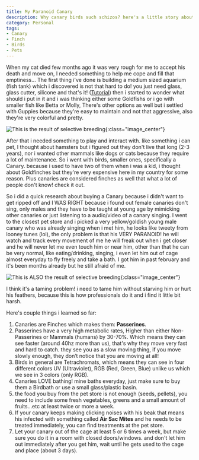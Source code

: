 ```yaml
---
title: My Paranoid Canary
description: Why canary birds such schizos? here's a little story about my new canary pet and how to take care of them.
category: Personal
tags:
- Canary
- Finch
- Birds
- Pets
---
```


When my cat died few months ago it was very rough for me to accept his death and move on, I needed something to help me cope and fill that emptiness... The first thing i've done is building a medium sized aquarium (fish tank) which i discovered is not that hard to do! you just need glass, glass cutter, silicone and that's it! ([Tutorial](https://www.youtube.com/watch?v=HSKIT2OLOYQ)) then i started to wonder what should i put in it and i was thinking either some Goldfishs or i go with smaller fish like Betta or Molly, There's other options as well but i settled with Guppies because they're easy to maintain and not that aggressive, also they're very colorful and pretty.<!--more-->

![This is the result of selective breeding]({{site.url}}/images/guppy-fish-types-varieties.jpg){:class="image_center"}

After that i needed something to play and interact with. like something i can pet, I thought about hamsters but i figured out they don't live that long (2-3 years), nor i wanted other mammals like dogs or cats because they require a lot of maintenance. So i went with birds, smaller ones, specifically a Canary. because i used to have two of them when i was a kid, i thought about Goldfinches but they're very expensive here in my country for some reason. Plus canaries are considered finches as well that what a lot of people don't know! check it out.

So i did a quick research about buying a Canary because i didn't want to get ripped off and I WAS RIGHT because i found out female canaries don't sing, only males and they have to be taught at young age by mimicking other canaries or just listening to a audio/video of a canary singing. I went to the closest pet store and i picked a very yellow/goldish young male canary who was already singing when i met him, he looks like tweety from looney tunes (lol), the only problem is that his VERY PARANOID! he will watch and track every movement of me he will freak out when i get closer and he will never let me even touch him or near him, other than that he can be very normal, like eating/drinking, singing, i even let him out of cage almost everyday to fly freely and take a bath. I got him in past february and it's been months already but he still afraid of me.

![This is ALSO the result of selective breeding]({{site.url}}/images/canary_bird_yellow.png){:class="image_center"}

I think it's a taming problem! i need to tame him without starving him or hurt his feathers, because this is how professionals do it and i find it little bit harsh.

Here's couple things i learned so far:
1. Canaries are Finches which makes them: **Passerines**.
2. Passerines have a very high metabolic rates, Higher than either Non-Passerines or Mammals (humans) by 30-70%. Which means they can see faster (around 40hz more than us), that's why they move very fast and hard to catch. they see you as a slow moving thing, if you move slowly enough, they don’t notice that you are moving at all!
3. Birds in general are Tetrachromats, which means they can see in four different colors UV (Ultraviolet), RGB (Red, Green, Blue) unlike us which we see in 3 colors (only RGB).
4. Canaries LOVE bathing! mine baths everyday, just make sure to buy them a Birdbath or use a small glass/plastic basin.
5. the food you buy from the pet store is not enough (seeds, pellets), you need to include some fresh vegetables, greens and a small amount of fruits...etc at least twice or more a week.
6. If your canary keeps making clicking noises with his beak that means his infected with something called **Air Sac Mites** and he needs to be treated immediately, you can find treatments at the pet store.
7. Let your canary out of the cage at least 5 or 6 times a week, but make sure you do it in a room with closed doors/windows. and don't let him out immediately after you get him, wait until he gets used to the cage and place (about 3 days).
